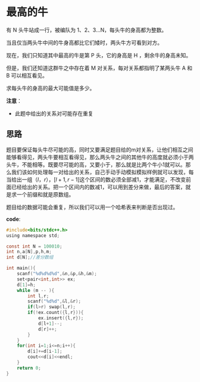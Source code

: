 # 最高的牛

有 N 头牛站成一行，被编队为 1、2、3…N，每头牛的身高都为整数。

当且仅当两头牛中间的牛身高都比它们矮时，两头牛方可看到对方。

现在，我们只知道其中最高的牛是第 P 头，它的身高是 H ，剩余牛的身高未知。

但是，我们还知道这群牛之中存在着 M 对关系，每对关系都指明了某两头牛 A 和 B 可以相互看见。

求每头牛的身高的最大可能值是多少。

**注意**：

- 此题中给出的关系对可能存在重复





## 思路

题目要保证每头牛尽可能的高，同时又要满足题目给的m对关系，让他们相互之间能够看得见，两头牛要相互看得见，那么两头牛之间的其他牛的高度就必须小于两头牛，不能相等。既要尽可能的高，又要小于，那么就是比两个牛小1就可以。那么我们该如何处理每一对给出的关系，自己手动手动模拟模拟样例就可以发现，每当给出一组$（l，r）$，$[l+1,r-1]$​​这个区间的数必须全部减1，才能满足，不改变前面已经给出的关系​。把一个区间内的数减1，可以用到差分来做，最后的答案，就是求一个前缀和就是原数组。

题目给的数据可能会重复，所以我们可以用一个哈希表来判断是否出现过。



**code**:

```c
#include<bits/stdc++.h>
using namespace std;

const int N = 100010;
int n,a[N],p,h,m;
int d[N];//差分数组

int main(){
    scanf("%d%d%d%d",&n,&p,&h,&m);
    set<pair<int,int>> ex;
    d[1]=h;
    while (m -- ){
        int l,r;
        scanf("%d%d",&l,&r);
        if(l>r) swap(l,r);
        if(!ex.count({l,r})){
            ex.insert({l,r});
            d[l+1]--;
            d[r]++;
        }
    }
    for(int i=1;i<=n;i++){
        d[i]+=d[i-1];
        cout<<d[i]<<endl;
    }
    return 0;
}
```



